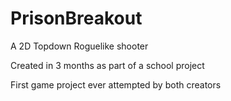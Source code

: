 # PrisonBreakout

A 2D Topdown Roguelike shooter

Created in 3 months as part of a school project

First game project ever attempted by both creators
